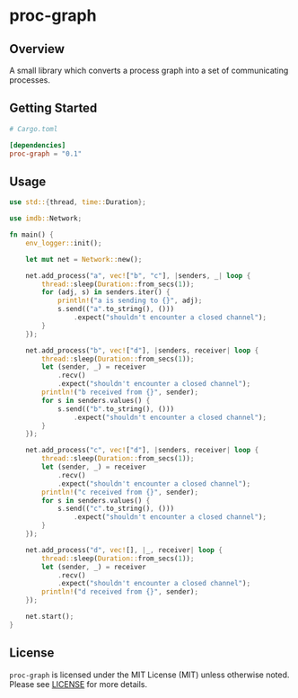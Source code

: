 # proc-graph

## Overview

A small library which converts a process graph into a set of
communicating processes.

## Getting Started

```toml
# Cargo.toml

[dependencies]
proc-graph = "0.1"
```

## Usage

```rust
use std::{thread, time::Duration};

use imdb::Network;

fn main() {
    env_logger::init();

    let mut net = Network::new();

    net.add_process("a", vec!["b", "c"], |senders, _| loop {
        thread::sleep(Duration::from_secs(1));
        for (adj, s) in senders.iter() {
            println!("a is sending to {}", adj);
            s.send(("a".to_string(), ()))
                .expect("shouldn't encounter a closed channel");
        }
    });

    net.add_process("b", vec!["d"], |senders, receiver| loop {
        thread::sleep(Duration::from_secs(1));
        let (sender, _) = receiver
            .recv()
            .expect("shouldn't encounter a closed channel");
        println!("b received from {}", sender);
        for s in senders.values() {
            s.send(("b".to_string(), ()))
                .expect("shouldn't encounter a closed channel");
        }
    });

    net.add_process("c", vec!["d"], |senders, receiver| loop {
        thread::sleep(Duration::from_secs(1));
        let (sender, _) = receiver
            .recv()
            .expect("shouldn't encounter a closed channel");
        println!("c received from {}", sender);
        for s in senders.values() {
            s.send(("c".to_string(), ()))
                .expect("shouldn't encounter a closed channel");
        }
    });

    net.add_process("d", vec![], |_, receiver| loop {
        thread::sleep(Duration::from_secs(1));
        let (sender, _) = receiver
            .recv()
            .expect("shouldn't encounter a closed channel");
        println!("d received from {}", sender);
    });

    net.start();
}
```

## License

`proc-graph` is licensed under the MIT License (MIT) unless otherwise
noted. Please see [LICENSE](./LICENSE) for more details.


